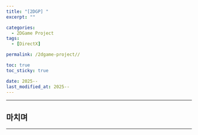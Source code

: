 ```yaml
---
title: "[2DGP] "
excerpt: ""

categories:
  - 2DGame Project
tags:
  - [DirectX]

permalink: /2dgame-project//

toc: true
toc_sticky: true

date: 2025--
last_modified_at: 2025--
---
```




---

## 마치며

---